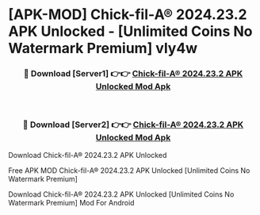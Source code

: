 # [APK-MOD] Chick-fil-A® 2024.23.2 APK Unlocked - [Unlimited Coins No Watermark Premium] vly4w



<div align="center">
<h3>🔴 Download [Server1] 👉👉 <a href="https://momento.my/?title=Chick-fil-A®_2024.23.2_APK_Unlocked">Chick-fil-A® 2024.23.2 APK Unlocked Mod Apk</a></h3><br>

<h3>🔴 Download [Server2] 👉👉 <a href="https://momento.my/?title=Chick-fil-A®_2024.23.2_APK_Unlocked">Chick-fil-A® 2024.23.2 APK Unlocked Mod Apk</a></h3>
</div>



Download Chick-fil-A® 2024.23.2 APK Unlocked 

Free APK MOD Chick-fil-A® 2024.23.2 APK Unlocked [Unlimited Coins No Watermark Premium]

Download Chick-fil-A® 2024.23.2 APK Unlocked [Unlimited Coins No Watermark Premium] Mod For Android
